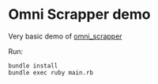 # Omni Scrapper demo

Very basic demo of [omni_scrapper](https://github.com/Mehonoshin/omni_scrapper)

Run:

```
bundle install
bundle exec ruby main.rb
```
